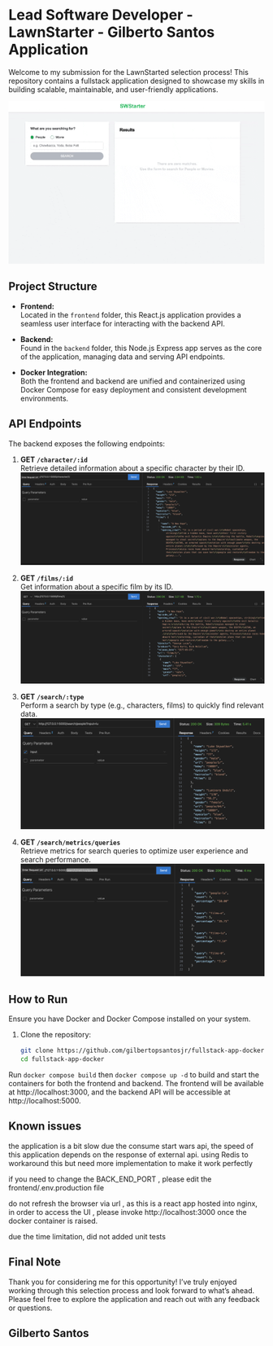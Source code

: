 # Lead Software Developer - LawnStarter - Gilberto Santos Application

Welcome to my submission for the LawnStarted selection process! This repository contains a fullstack application designed to showcase my skills in building scalable, maintainable, and user-friendly applications.

![alt text](./backend/images/chrome-capture-2024-12-3.gif)

## Project Structure

- **Frontend:**  
  Located in the `frontend` folder, this React.js application provides a seamless user interface for interacting with the backend API.

- **Backend:**  
  Found in the `backend` folder, this Node.js Express app serves as the core of the application, managing data and serving API endpoints.

- **Docker Integration:**  
  Both the frontend and backend are unified and containerized using Docker Compose for easy deployment and consistent development environments.

## API Endpoints

The backend exposes the following endpoints:

1. **GET `/character/:id`**  
    Retrieve detailed information about a specific character by their ID.
   ![alt text](./backend/images/find-character.png)

2. **GET `/films/:id`**  
   Get information about a specific film by its ID.
   ![alt text](./backend/images/find-films.png)

3. **GET `/search/:type`**  
   Perform a search by type (e.g., characters, films) to quickly find relevant data.
   ![alt text](./backend/images/find-all-people.png)

4. **GET `/search/metrics/queries`**  
   Retrieve metrics for search queries to optimize user experience and search performance.
   ![alt text](./backend/images/metrics.png)

## How to Run

Ensure you have Docker and Docker Compose installed on your system.

1. Clone the repository:
   ```bash
   git clone https://github.com/gilbertopsantosjr/fullstack-app-docker
   cd fullstack-app-docker
   ```

Run `docker compose build` then `docker compose up -d` to build and start the containers for both the frontend and backend.
The frontend will be available at http://localhost:3000, and the backend API will be accessible at http://localhost:5000.

## Known issues

the application is a bit slow due the consume start wars api, the speed of this application depends on the response of external api. using Redis to workaround this but need more implementation to make it work perfectly

if you need to change the BACK_END_PORT , please edit the frontend/.env.production file

do not refresh the browser via url , as this is a react app hosted into nginx, in order to access the UI , please invoke
http://localhost:3000 once the docker container is raised.

due the time limitation, did not added unit tests

## Final Note

Thank you for considering me for this opportunity! I’ve truly enjoyed working through this selection process and look forward to what’s ahead. Please feel free to explore the application and reach out with any feedback or questions.

## Gilberto Santos
